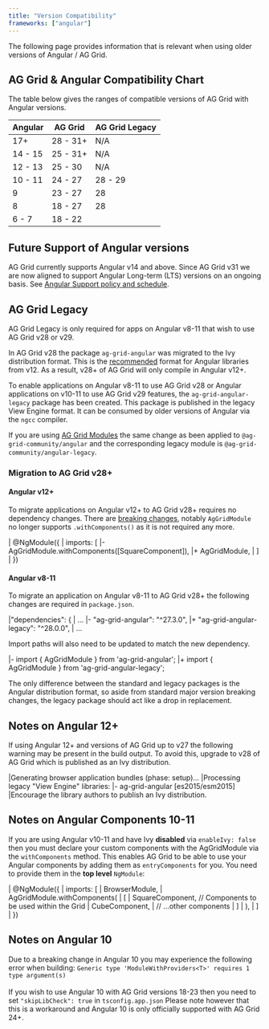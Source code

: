 ```yaml
---
title: "Version Compatibility"
frameworks: ["angular"]
---
```


The following page provides information that is relevant when using older versions of Angular / AG Grid.

 ## AG Grid & Angular Compatibility Chart

 The table below gives the ranges of compatible versions of AG Grid with Angular versions.
 
 | Angular | AG Grid   | AG Grid Legacy    |
 | --------| --------- | ------------------|
 | 17+     | 28 - 31+  | N/A               |
 | 14 - 15 | 25 - 31+  | N/A               |
 | 12 - 13 | 25 - 30   | N/A               |
 | 10 - 11 | 24 - 27   | 28 - 29           |
 | 9       | 23 - 27   | 28                |
 | 8       | 18 - 27   | 28                |
 | 6 - 7   | 18 - 22   |                   |

 ## Future Support of Angular versions

AG Grid currently supports Angular v14 and above. Since AG Grid v31 we are now aligned to support Angular Long-term (LTS) versions on an ongoing basis. See [Angular Support policy and schedule](https://angular.io/guide/releases#support-policy-and-schedule). 

## AG Grid Legacy

<note>
AG Grid Legacy is only required for apps on Angular v8-11 that wish to use AG Grid v28 or v29.
</note>

In AG Grid v28 the package `ag-grid-angular` was migrated to the Ivy distribution format. This is the [recommended](https://angular.io/guide/creating-libraries#publishing-libraries) format for Angular libraries from v12. As a result, v28+ of AG Grid will only compile in Angular v12+.

To enable applications on Angular v8-11 to use AG Grid v28 or Angular applications on v10-11 to use AG Grid v29 features, the `ag-grid-angular-legacy` package has been created. This package is published in the legacy View Engine format. It can be consumed by older versions of Angular via the `ngcc` compiler.

If you are using [AG Grid Modules](https://ag-grid.com/angular-data-grid/packages-modules/) the same change as been applied to `@ag-grid-community/angular` and the corresponding legacy module is `@ag-grid-community/angular-legacy`.

### Migration to AG Grid v28+

#### Angular v12+

To migrate applications on Angular v12+ to AG Grid v28+ requires no dependency changes. There are [breaking changes](https://ag-grid.com/changelog/?fixVersion=28.0.0), notably `AgGridModule` no longer supports `.withComponents()` as it is not required any more.

<snippet transform={false} language="diff">
| @NgModule({
|     imports: [
|-         AgGridModule.withComponents([SquareComponent]),
|+         AgGridModule,
|     ]
| })
</snippet>

#### Angular v8-11
To migrate an application on Angular v8-11 to AG Grid v28+ the following changes are required in `package.json`.

<snippet transform={false} language="diff">
|"dependencies": {
|    ...
|-    "ag-grid-angular": "^27.3.0",
|+    "ag-grid-angular-legacy": "^28.0.0",
|    ...
</snippet>

Import paths will also need to be updated to match the new dependency.

<snippet transform={false} language="diff">
|- import { AgGridModule } from 'ag-grid-angular';
|+ import { AgGridModule } from 'ag-grid-angular-legacy';
</snippet>

The only difference between the standard and legacy packages is the Angular distribution format, so aside from standard major version breaking changes, the legacy package should act like a drop in replacement.

## Notes on Angular 12+

If using Angular 12+ and versions of AG Grid up to v27 the following warning may be present in the build output. To avoid this, upgrade to v28 of AG Grid which is published as an Ivy distribution.

<snippet transform={false} language="bash">
|Generating browser application bundles (phase: setup)...
|Processing legacy "View Engine" libraries:
|- ag-grid-angular [es2015/esm2015]
|Encourage the library authors to publish an Ivy distribution.
</snippet>

## Notes on Angular Components 10-11

If you are using Angular v10-11 and have Ivy **disabled** via `enableIvy: false` then you must declare your custom components with the AgGridModule via the `withComponents` method. This enables AG Grid to be able to use your Angular components by adding them as `entryComponents` for you. You need to provide them in the **top level** `NgModule`:

<snippet transform={false}>
| @NgModule({
|     imports: [
|         BrowserModule,
|         AgGridModule.withComponents(
|             [
|                 SquareComponent,      // Components to be used within the Grid
|                 CubeComponent,
|                 // ...other components
|             ]
|         ),
|     ]
| })
</snippet>

## Notes on Angular 10

Due to a breaking change in Angular 10 you may experience the following error when building:
`Generic type 'ModuleWithProviders<T>' requires 1 type argument(s)`<br/><br/>
If you wish to use Angular 10 with AG Grid versions 18-23 then you need to set `"skipLibCheck": true`
in `tsconfig.app.json` Please note however that this is a workaround and Angular 10 is only
officially supported with AG Grid 24+.
